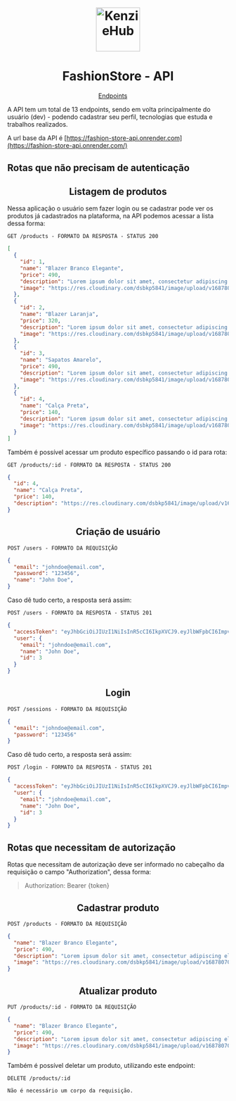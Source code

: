 <h1 align="center">
  <img alt="KenzieHub" title="KenzieHub" src="https://kenzie.com.br/_next/image?url=%2Fimages%2Flogo.png&w=640&q=75" width="100px" />
</h1>

<h1 align="center">
  FashionStore - API
</h1>

<p align="center">
  <a href="#endpoints">Endpoints</a>&nbsp;&nbsp;&nbsp;&nbsp;&nbsp;&nbsp;
</p>

A API tem um total de 13 endpoints, sendo em volta principalmente do usuário (dev) - podendo cadastrar seu perfil, tecnologias que estuda e trabalhos realizados. <br/>

A url base da API é [https://fashion-store-api.onrender.com](https://fashion-store-api.onrender.com/)

## Rotas que não precisam de autenticação

<h2 align ='center'> Listagem de produtos </h2>

Nessa aplicação o usuário sem fazer login ou se cadastrar pode ver os produtos já cadastrados na plataforma, na API podemos acessar a lista dessa forma:

`GET /products - FORMATO DA RESPOSTA - STATUS 200`

```json
[
  {
    "id": 1,
    "name": "Blazer Branco Elegante",
    "price": 490,
    "description": "Lorem ipsum dolor sit amet, consectetur adipiscing elit. Proin massa metus, tempus nec ex ac, condimentum convallis diam. Donec at nisi lorem. Aliquam non dolor bibendum, venenatis ante ac, lobortis justo. Vestibulum nec pretium mi, eu consequat dolor.",
    "image": "https://res.cloudinary.com/dsbkp5841/image/upload/v1687807062/Rectangle_4_hwrkgf.jpg"
  },
  {
    "id": 2,
    "name": "Blazer Laranja",
    "price": 320,
    "description": "Lorem ipsum dolor sit amet, consectetur adipiscing elit. Proin massa metus, tempus nec ex ac, condimentum convallis diam. Donec at nisi lorem. Aliquam non dolor bibendum, venenatis ante ac, lobortis justo. Vestibulum nec pretium mi, eu consequat dolor.",
    "image": "https://res.cloudinary.com/dsbkp5841/image/upload/v1687807062/Rectangle_7_ofhcmq.jpg"
  },
  {
    "id": 3,
    "name": "Sapatos Amarelo",
    "price": 490,
    "description": "Lorem ipsum dolor sit amet, consectetur adipiscing elit. Proin massa metus, tempus nec ex ac, condimentum convallis diam. Donec at nisi lorem. Aliquam non dolor bibendum, venenatis ante ac, lobortis justo. Vestibulum nec pretium mi, eu consequat dolor.",
    "image": "https://res.cloudinary.com/dsbkp5841/image/upload/v1687807062/Rectangle_6_p53ulc.jpg"
  },
  {
    "id": 4,
    "name": "Calça Preta",
    "price": 140,
    "description": "Lorem ipsum dolor sit amet, consectetur adipiscing elit. Proin massa metus, tempus nec ex ac, condimentum convallis diam. Donec at nisi lorem. Aliquam non dolor bibendum, venenatis ante ac, lobortis justo. Vestibulum nec pretium mi, eu consequat dolor.",
    "image": "https://res.cloudinary.com/dsbkp5841/image/upload/v1687807062/Rectangle_8_ijrp7v.jpg"
  }
]
```

Também é possível acessar um produto específico passando o id para rota:

`GET /products/:id - FORMATO DA RESPOSTA - STATUS 200`
```json
{
  "id": 4,
  "name": "Calça Preta",
  "price": 140,
  "description": "https://res.cloudinary.com/dsbkp5841/image/upload/v1687807062/Rectangle_8_ijrp7v.jpg"
}
```

<h2 align ='center'> Criação de usuário </h2>

`POST /users - FORMATO DA REQUISIÇÃO`

```json
{
  "email": "johndoe@email.com",
  "password": "123456",
  "name": "John Doe",
}
```

Caso dê tudo certo, a resposta será assim:

`POST /users - FORMATO DA RESPOSTA - STATUS 201`

```json
{
  "accessToken": "eyJhbGciOiJIUzI1NiIsInR5cCI6IkpXVCJ9.eyJlbWFpbCI6ImpvaG5kb2VAZW1haWwuY29tIiwiaWF0IjoxNjg3ODA4MTYzLCJleHAiOjE2ODc4MTE3NjMsInN1YiI6IjMifQ.nWj1gqD4t3x00UTQvfFiK-PQjcgSpzbGeHknpncgC9E",
  "user": {
    "email": "johndoe@email.com",
    "name": "John Doe",
    "id": 3
  }
}
```


<h2 align = "center"> Login </h2>

`POST /sessions - FORMATO DA REQUISIÇÃO`

```json
{
  "email": "johndoe@email.com",
  "password": "123456"
}
```

Caso dê tudo certo, a resposta será assim:

`POST /login - FORMATO DA RESPOSTA - STATUS 201`

```json
{
  "accessToken": "eyJhbGciOiJIUzI1NiIsInR5cCI6IkpXVCJ9.eyJlbWFpbCI6ImpvaG5kb2VAZW1haWwuY29tIiwiaWF0IjoxNjg3ODA4MTYzLCJleHAiOjE2ODc4MTE3NjMsInN1YiI6IjMifQ.nWj1gqD4t3x00UTQvfFiK-PQjcgSpzbGeHknpncgC9E",
  "user": {
    "email": "johndoe@email.com",
    "name": "John Doe",
    "id": 3
  }
}
```

## Rotas que necessitam de autorização

Rotas que necessitam de autorização deve ser informado no cabeçalho da requisição o campo "Authorization", dessa forma:

> Authorization: Bearer {token}


<h2 align ='center'> Cadastrar produto </h2>

`POST /products - FORMATO DA REQUISIÇÃO`

```json
{
  "name": "Blazer Branco Elegante",
  "price": 490,
  "description": "Lorem ipsum dolor sit amet, consectetur adipiscing elit. Proin massa metus, tempus nec ex ac, condimentum convallis diam. Donec at nisi lorem. Aliquam non dolor bibendum, venenatis ante ac, lobortis justo. Vestibulum nec pretium mi, eu consequat dolor.",
  "image": "https://res.cloudinary.com/dsbkp5841/image/upload/v1687807062/Rectangle_4_hwrkgf.jpg"
}
```


<h2 align ='center'> Atualizar produto </h2>

`PUT /products/:id - FORMATO DA REQUISIÇÃO`

```json
{
  "name": "Blazer Branco Elegante",
  "price": 490,
  "description": "Lorem ipsum dolor sit amet, consectetur adipiscing elit. Proin massa metus, tempus nec ex ac, condimentum convallis diam. Donec at nisi lorem. Aliquam non dolor bibendum, venenatis ante ac, lobortis justo. Vestibulum nec pretium mi, eu consequat dolor.",
  "image": "https://res.cloudinary.com/dsbkp5841/image/upload/v1687807062/Rectangle_4_hwrkgf.jpg"
}
```

Também é possível deletar um produto, utilizando este endpoint:

`DELETE /products/:id`

```
Não é necessário um corpo da requisição.
```
